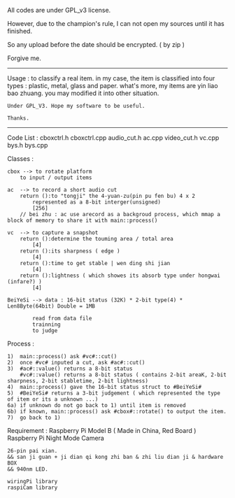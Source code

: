 All codes are under GPL_v3 license.

However, due to the champion's rule, I can not open my sources until it has finished.

So any upload before the date should be encrypted. ( by zip )

Forgive me.

----------------------------------------------------------------------------------------------

Usage :
	to classify a real item.
	in my case, the item is classified into four types : plastic, metal, glass and paper.
	what's more, my items are yin liao bao zhuang.
	you may modified it into other situation.

	Under GPL_V3. Hope my software to be useful.

	Thanks.

----------------------------------------------------------------------------------------------

Code List : cboxctrl.h cboxctrl.cpp audio_cut.h ac.cpp video_cut.h vc.cpp bys.h bys.cpp

Classes :

	cbox --> to rotate platform
		to input / output items

	ac  -->	to record a short audio cut
		return ():to "tongji" the 4-yuan-zu(pin pu fen bu) 4 x 2
			represented as a 8-bit interger(unsigned)
			[256]
		// bei zhu : ac use arecord as a backgroud process, which mmap a block of memory to share it with main::process()

	vc  -->	to capture a snapshot
		return ():determine the touming area / total area
			[4]
		return ():its sharpness ( edge )
			[4]
		return ():time to get stable | wen ding shi jian
			[4]
		return ():lightness ( which showes its absorb type under hongwai (infare?) )
			[4]

	BeiYeSi -->	data : 16-bit status (32K) * 2-bit type(4) * Len8Byte(64bit) Double = 1MB

			read from data file
			trainning
			to judge

Process :

	1)	main::process() ask #vc#::cut()
	2)	once #vc# inputed a cut, ask #ac#::cut()
	3)	#ac#::value() returns a 8-bit status
		#vc#::value() returns a 8-bit status ( contains 2-bit areaK, 2-bit sharpness, 2-bit stabletime, 2-bit lightness)
	4)	main::process() gave the 16-bit status struct to #BeiYeSi#
	5)	#BeiYeSi# returns a 3-bit judgement ( which represented the type of item or its a unknown ...)
	6a)	if unknown do not go back to 1) until item is removed
	6b)	if known, main::process() ask #cbox#::rotate() to output the item.
	7)	go back to 1)
	
Requirement :
	Raspberry Pi Model B ( Made in China, Red Board )
	Raspberry Pi Night Mode Camera

	26-pin pai xian. 
	&& san ji guan + ji dian qi kong zhi ban & zhi liu dian ji & hardware BOX
	&& 940nm LED.

	wiringPi library
	raspiCam library
